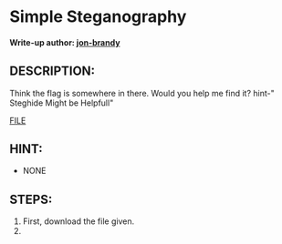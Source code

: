 # Simple Steganography
#### Write-up author: [jon-brandy](https://github.com/jon-brandy)
## DESCRIPTION:
Think the flag is somewhere in there. Would you help me find it? hint-" Steghide Might be Helpfull"

[FILE]()

## HINT:
- NONE
## STEPS:
1. First, download the file given.
2. 

